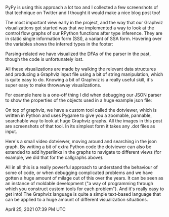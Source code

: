 PyPy is using this approach a lot too and I collected a few screenshots of that technique on Twitter and I thought it would make a nice blog post too!

The most important view early in the project, and the way that our Graphviz visualizations got started was that we implemented a way to look at the control flow graphs of our RPython functions after type inference. They are in static single information form (SSI), a variant of SSA form. Hovering over the variables shows the inferred types in the footer:

Parsing-related we have visualized the DFAs of the parser in the past, though the code is unfortunately lost.

All these visualizations are made by walking the relevant data structures and producing a Graphviz input file using a bit of string manipulation, which is quite easy to do. Knowing a bit of Graphviz is a really useful skill, it's super easy to make throwaway visualizations.

For example here is a one-off thing I did when debugging our JSON parser to show the properties of the objects used in a huge example json file:

On top of graphviz, we have a custom tool called the dotviewer, which is written in Python and uses Pygame to give you a zoomable, pannable, searchable way to look at huge Graphviz graphs. All the images in this post are screenshots of that tool. In its simplest form it takes any .dot files as input.

Here's a small video dotviewer, moving around and searching in the json graph. By writing a bit of extra Python code the dotviewer can also be extended to add hyperlinks in the graphs to navigate to different views (for example, we did that for the callgraphs above).

All in all this is a really powerful approach to understand the behaviour of some of code, or when debugging complicated problems and we have gotten a huge amount of milage out of this over the years. It can be seen as an instance of moldable development ("a way of programming through which you construct custom tools for each problem"). And it's really easy to get into! The Graphviz language is quite a simple text-based language that can be applied to a huge amount of different visualization situations.

April 25, 2021 07:39 PM UTC
